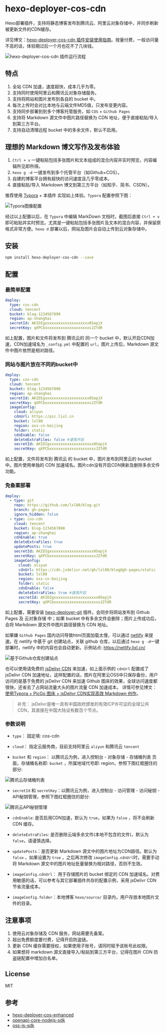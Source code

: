 # hexo-deployer-cos-cdn

Hexo部署插件，支持将静态博客发布到腾讯云、阿里云对象存储中，并同步刷新被更新文件的CDN缓存。

详见博文：[hexo-deployer-cos-cdn 插件安装使用指南](https://www.lixl.cn/2020/020936412.html)。按量付费，一般访问量不高的话，体验期过后一个月也花不了几块钱。

![hexo-deployer-cos-cdn 插件运行流程](https://pic.lixl.cn/2020/20200212145243.png/w1280)

## 特点

1. 全站 CDN 加速，速度超快，成本几乎为零。
2. 支持同时使用阿里云和腾讯云对象存储服务。
3. 支持将网站和图片发布到各自的 bucket 中。
4. 每次上传时会对比本地与云端文件MD5值，只发布变更内容。
5. 支持同步部署到到多个博客托管服务，如 `COS` + `Github Pages`
6. 支持将 Markdown 源文件中图片路径替换为 CDN 地址，便于直接粘贴/导入到第三方平台。
7. 支持自动清理远程 bucket 中的多余文件，默认不启用。

## 理想的 Markdown 博文写作及发布体验

1. `Ctrl + v` 一键粘贴包括多张图片和文本组成的混合内容并实时预览，内容编辑所见即所得。
2. `hexo g -d` 一键发布到多个托管平台（如Github+COS）。
3. 自建的博客平台拥有超快的访问速度且几乎零成本。
4. 直接粘贴/导入 Markdown 博文到第三方平台（如知乎、简书、CSDN）。

推荐使用 [Typora](https://www.typora.io/) + 本插件 实现如上体验。`Typora` 配置参照下图：

![Typora图像配置](https://pic.lixl.cn/2020/20200209161415.png/w1440)

经过以上配置以后，在 `Typora` 中编辑 MarkDown 文档时，截图后直接 `Ctrl + v` 即可粘贴并实时预览。尤其是一键粘贴包括多张图片及文本的混合内容，并保留原格式非常方便。`hexo d` 部署以后，网站及图片会自动上传到云对象存储中。

## 安装

``` bash
npm install hexo-deployer-cos-cdn --save
```

## 配置

### 最简单配置

```yaml
deploy:
  type: cos-cdn
  cloud: tencent
  bucket: blog-1234567890
  region: ap-shanghai
  secretId: AKIDIgxxxxxxxxxxxxxxxxxxxx0SepjX
  secretKey: qXPCbxxxxxxxxxxxxxxxxxxxxsJZfdR
```

如上配置，图片和文件将发布到 腾讯云的 同一个 bucket 中，默认开启CDN加速，CDN加速域名为 `_config.yml` 中配置的 `url`，图片上传后，Markdown 源文件中图片依然是相对路径。

### 网站与图片放在不同的bucket中

```yaml
deploy:
  type: cos-cdn
  cloud: tencent
  bucket: blog-1234567890
  region: ap-shanghai
  secretId: AKIDIgxxxxxxxxxxxxxxxxxxxx0SepjX
  secretKey: qXPCbxxxxxxxxxxxxxxxxxxxxsJZfdR
  imageConfig:
    cloud: aliyun
    cdnUrl: https://pic.lixl.cn
    bucket: lxl80
    region: oss-cn-beijing
    folder: static
    cdnEnable: false
    deleteExtraFiles: false #谨慎开启
    secretId: AKIDIgxxxxxxxxxxxxxxxxxxxx0SepjX
    secretKey: qXPCbxxxxxxxxxxxxxxxxxxxxsJZfdR
```

如上配置，文件将发布到 腾讯云 的 bucket 中，图片发布到阿里云的 bucket 中。图片使用单独的 CDN 加速域名。图片cdn没有开启CDN换新及删除多余文件功能。

### 免备案部署

```yaml
deploy:
  - type: git
    repo: https://github.com/lxl80/blog.git
    branch: gh-pages
    ignore_hidden: false
  - type: cos-cdn
    cloud: tencent
    bucket: blog-1234567890
    region: ap-shanghai
    cdnEnable: true
    deleteExtraFiles: true
    updatePosts: true
    secretId: AKIDIgxxxxxxxxxxxxxxxxxxxx0SepjX
    secretKey: qXPCbxxxxxxxxxxxxxxxxxxxxsJZfdR
    imageConfig:
      cloud: aliyun
      cdnUrl: https://cdn.jsdelivr.net/gh/lxl80/blog@gh-pages/static
      bucket: lxl80
      region: oss-cn-beijing
      folder: static
      cdnEnable: false
      deleteExtraFiles: true #谨慎开启
      secretId: AKIDIgxxxxxxxxxxxxxxxxxxxx0SepjX
      secretKey: qXPCbxxxxxxxxxxxxxxxxxxxxsJZfdR
```

如上配置，需要安装 [hexo-deployer-git](https://www.npmjs.com/package/hexo-deployer-git) 插件。会同步将网站发布到 Github Pages 及 云对象存储 中；如果 bucket 中有多余文件会删除；图片上传成功后，会将 Markdown 源文件中图片路径替换为 CDN 地址。

如果嫌 `Github Pages` 国内访问导致html页面加载太慢，可以通过 [netlify](https://app.netlify.com/) 来提速。在 netlify 中基于 git 创建站点，关联 github 仓库，以后通过 `hexo g -d`一键部署时，netlify 中的内容也会自动更新。示例站点: <https://netlify.lixl.cn/>

![基于Github仓库创建站点](https://pic.lixl.cn/2020/image-20200309142734992.png)

也可以使用请免费的 [jsDelivr CDN](https://www.jsdelivr.com/) 来加速，如上面示例的 `cdnUrl` 配置成了 jsDelivr CDN 加速地址，这样配置的话，图片在阿里云OSS中只保存备份，用户访问的是基于免费的 jsDelivr CDN 来加速 Github 图床的效果，全球访问速度都很快，还省去了占网站流量大头的图片流量 CDN 加速成本。 详情可参见博文：[使用Typora + PicGo 图床 + jsDelivr CDN实现高效 Markdown 创作](https://www.lixl.cn/2019/120114500.html#toc-heading-6)。

> 补充： jsDelivr是唯一具有中国政府颁发的有效ICP许可证的全球公共CDN，其直接在中国大陆设有数百个节点。

### 参数说明

- `type`： 固定填: cos-cdn

- `cloud`： 指定云服务商，目前支持阿里云 `aliyun` 和腾讯云 `tencent`
  
- `bucket` 和 `region`： 以腾讯云为例，进入控制台 - 对象存储 - 存储桶列表 页面，存储桶名称即: `bucket` ，所属地域代号即: region，参照下图红框圈住的部分:
  
![腾讯云存储桶列表](https://pic.lixl.cn/2020/20200208200709.png/w1280)

- `secretId` 和 `secretKey`：以腾讯云为例，进入控制台 - 访问管理 - 访问秘钥 - API秘钥管理，参照下图红框圈住的部分:

![腾讯云API秘钥管理](https://pic.lixl.cn/2020/20200208201510.png/w1280)

- `cdnEnable`: 是否启用CDN加速，默认为 `true`，如果为 `false` ，将不会刷新 CDN 缓存。

- `deleteExtraFiles`: 是否删除云端多余文件(本地不包含的文件)，默认为 `false`，请谨慎选择。

- `updatePosts`：是否更新 Markdown 源文中的图片地址为CDN路径。默认为 `false` ，如果设置为 `true` ，之后再次修改 `imageConfig.cdnUrl`时，需要手动将 Markdown 源文中的图片地址批量替换为相对路径，否则不生效。

- `imageConfig.cdnUrl`： 用于存储图片的 bucket 绑定的 CDN 加速域名。对费用敏感的话，可以参考与其它部署插件共存的配置示例，采用 jsDelivr CDN 节省流量成本。
  
- `imageConfig.folder`：本地博客 `hexo/source/` 目录内，用户存放本地图片文件的目录。

## 注意事项

1. 使用云对象存储及 CDN 服务，网站需要先备案。
2. 超出免费额度要付费，记得开启防盗链。
3. 更新 CDN 缓存需要授权，如果使用子账号，请同时赋予该账号此权限。
4. 如果想将 markdown 源文直接导入/粘贴到第三方平台，记得在图片 CDN 防盗链配置中增加白名单。

## License

MIT

## 参考

- [hexo-deployer-cos-enhanced](https://github.com/75k/hexo-deployer-cos-enhanced)
- [openapi-core-nodejs-sdk](https://github.com/aliyun/openapi-core-nodejs-sdk)
- [oss-js-sdk](https://www.npmjs.com/package/ali-oss)
  
